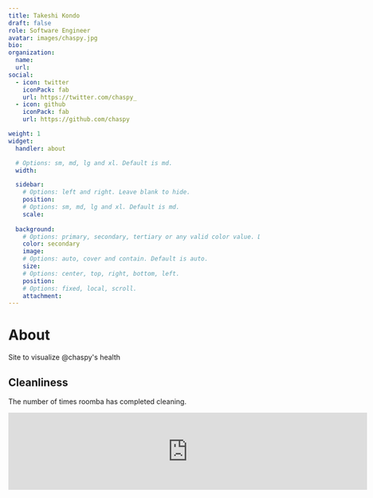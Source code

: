```yaml
---
title: Takeshi Kondo
draft: false
role: Software Engineer
avatar: images/chaspy.jpg
bio: 
organization:
  name: 
  url: 
social:
  - icon: twitter
    iconPack: fab
    url: https://twitter.com/chaspy_
  - icon: github
    iconPack: fab
    url: https://github.com/chaspy

weight: 1
widget:
  handler: about

  # Options: sm, md, lg and xl. Default is md.
  width:

  sidebar:
    # Options: left and right. Leave blank to hide.
    position:
    # Options: sm, md, lg and xl. Default is md.
    scale:
  
  background:
    # Options: primary, secondary, tertiary or any valid color value. Default is primary.
    color: secondary
    image:
    # Options: auto, cover and contain. Default is auto.
    size:
    # Options: center, top, right, bottom, left.
    position:
    # Options: fixed, local, scroll.
    attachment: 
---
```


# About

Site to visualize @chaspy's health

## Cleanliness

The number of times roomba has completed cleaning.

<div class="pixela">
  <iframe src="https://pixe.la/v1/users/chaspy/graphs/roomba.html?mode=simple" height="155" width="720" frameborder="0"></iframe>
</div>
